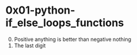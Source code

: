 # 0x01-python-if_else_loops_functions

0. Positive anything is better than negative nothing
1. The last digit
